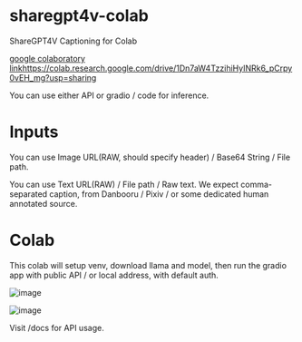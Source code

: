 # sharegpt4v-colab
 ShareGPT4V Captioning for Colab

[google colaboratory link](https://colab.research.google.com/drive/1Dn7aW4TzzihiHyINRk6_pCrpy0vEH_mg?usp=sharing)https://colab.research.google.com/drive/1Dn7aW4TzzihiHyINRk6_pCrpy0vEH_mg?usp=sharing

You can use either API or gradio / code for inference.

# Inputs
You can use Image URL(RAW, should specify header) / Base64 String / File path.

You can use Text URL(RAW) / File path / Raw text. We expect comma-separated caption, from Danbooru / Pixiv / or some dedicated human annotated source.

# Colab
This colab will setup venv, download llama and model, then run the gradio app with public API / or local address, with default auth. 

![image](https://github.com/aria1th/sharegpt4v-synthesize-caption/assets/35677394/de033c95-6118-4208-bf7d-5aea8a313811)

![image](https://github.com/aria1th/sharegpt4v-synthesize-caption/assets/35677394/3bc58140-a8e4-49c8-9bd8-78830793f3c9)

Visit <URL>/docs for API usage.

